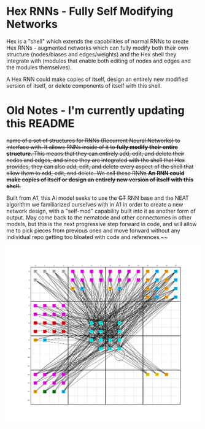 # Hex RNNs - Fully Self Modifying Networks 

Hex is a "shell" which extends the capabilities of normal RNNs to create Hex RNNs - augmented networks which can fully modify both their own structure (nodes/biases and edges/weights) and the Hex shell they integrate with (modules that enable both editing of nodes and edges and the modules themselves).

A Hex RNN could make copies of itself, design an entirely new modified version of itself, or delete components of itself with this shell.


# Old Notes - I'm currently updating this README

~~name of a set of structures for RNNs (Recurrent Neural Networks) to interface with. It allows RNNs inside of it to **fully modify their entire structure.** This means that they can entirely add, edit, and delete their nodes and edges, and since they are integrated with the shell that Hex provides, they can also add, edit, and delete every aspect of the shell that allow them to add, edit, and delete. We call these RNNs **An RNN could make copies of itself or design an entirely new version of itself with this shell.**~~


Built from A1, this Ai model seeks to use the ~~CT~~ RNN base and the NEAT algorithm we familiarized ourselves with in A1 in order to create a new network design, with a "self-mod" capability built into it as another form of output. May come back to the nematode and other connectomes in other models, but this is the next progressive step forward in code, and will allow me to pick pieces from previous ones and move forward without any individual repo getting too bloated with code and references.~~

![](images/hex-rng-render-16x16.png)